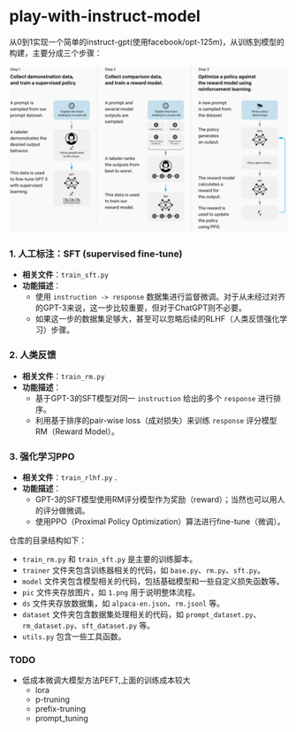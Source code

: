 # play-with-instruct-model

从0到1实现一个简单的instruct-gpt(使用facebook/opt-125m)，从训练到模型的构建，主要分成三个步骤：

![image-20250223161313683](./pic/1.png)


### 1. 人工标注：SFT (supervised fine-tune)
- **相关文件**：`train_sft.py`
- **功能描述**：
  - 使用 `instruction -> response` 数据集进行监督微调。对于从未经过对齐的GPT-3来说，这一步比较重要，但对于ChatGPT则不必要。
  - 如果这一步的数据集足够大，甚至可以忽略后续的RLHF（人类反馈强化学习）步骤。

### 2. 人类反馈
- **相关文件**：`train_rm.py`
- **功能描述**：
  - 基于GPT-3的SFT模型对同一 `instruction` 给出的多个 `response` 进行排序。
  - 利用基于排序的pair-wise loss（成对损失）来训练 `response` 评分模型RM（Reward Model）。

### 3. 强化学习PPO
- **相关文件**：`train_rlhf.py` .
- **功能描述**：
  - GPT-3的SFT模型使用RM评分模型作为奖励（reward）；当然也可以用人的评分做微调。
  - 使用PPO（Proximal Policy Optimization）算法进行fine-tune（微调）。

仓库的目录结构如下：
- `train_rm.py` 和 `train_sft.py` 是主要的训练脚本。
- `trainer` 文件夹包含训练器相关的代码，如 `base.py`、`rm.py`、`sft.py`。
- `model` 文件夹包含模型相关的代码，包括基础模型和一些自定义损失函数等。
- `pic` 文件夹存放图片，如 `1.png` 用于说明整体流程。
- `ds` 文件夹存放数据集，如 `alpaca-en.json`、`rm.jsonl` 等。
- `dataset` 文件夹包含数据集处理相关的代码，如 `prompt_dataset.py`、`rm_dataset.py`、`sft_dataset.py` 等。
- `utils.py` 包含一些工具函数。



### TODO
- 低成本微调大模型方法PEFT,上面的训练成本较大
  - lora
  - p-truning
  - prefix-truning
  - prompt_tuning